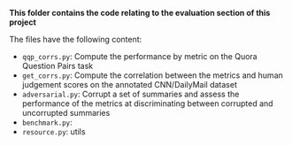 **This folder contains the code relating to the evaluation section of this project**

The files have the following content:
- ```qqp_corrs.py```: Compute the performance by metric on the Quora Question Pairs task
- ```get_corrs.py```: Compute the correlation between the metrics and human judgement scores on the annotated CNN/DailyMail dataset
- ```adversarial.py```: Corrupt a set of summaries and assess the performance of the metrics at discriminating between corrupted and uncorrupted summaries
- ```benchmark.py```: 
- ```resource.py```: utils
